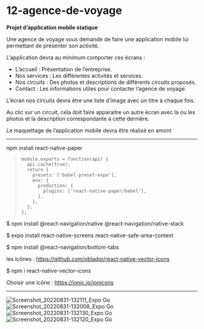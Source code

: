 # 12-agence-de-voyage

**Projet d’application mobile statique**

Une agence de voyage vous demande de faire une application mobile lui permettant de présenter son activité.

L’application devra au minimum comporter ces écrans :
- L’accueil : Présentation de l’entreprise.
- Nos services : Les différentes activités et services.
- Nos circuits : Des photos et descriptions de différents circuits proposés.
- Contact : Les informations utiles pour contacter l’agence de voyage.

L’écran nos circuits devra être une liste d’image avec un titre à chaque fois.

Au clic sur un circuit, cela doit faire apparaitre un autre écran avec la ou les photos et la description correspondante à cette dernière.

Le maquettage de l’application mobile devra être réalisé en amont

-----

npm install react-native-paper

>     module.exports = function(api) {
>       api.cache(true);
>       return {
>         presets: ['babel-preset-expo'],
>         env: {
>           production: {
>             plugins: ['react-native-paper/babel'],
>           },
>         },
>       };
>     };

$ npm install @react-navigation/native @react-navigation/native-stack

$ expo install react-native-screens react-native-safe-area-context

$ npm install @react-navigation/bottom-tabs

les icônes : https://github.com/oblador/react-native-vector-icons

$ npm i react-native-vector-icons

Choisir une icône : https://ionic.io/ionicons

---

![Screenshot_20220831-132111_Expo Go](https://user-images.githubusercontent.com/35977024/187668463-8754fd0f-eb44-4f3e-9714-5a5bd2f38399.jpg)
![Screenshot_20220831-132008_Expo Go](https://user-images.githubusercontent.com/35977024/187668466-6a3a1f04-600c-4801-a359-1750f00c01b1.jpg)
![Screenshot_20220831-132130_Expo Go](https://user-images.githubusercontent.com/35977024/187668467-fb5a3b9f-b213-4cda-9d13-cd571a663d5b.jpg)
![Screenshot_20220831-132120_Expo Go](https://user-images.githubusercontent.com/35977024/187668470-685c4572-c98f-4974-b1a9-9945f8d4f6bd.jpg)
